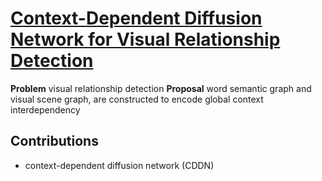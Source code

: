 # [Context-Dependent Diffusion Network for Visual Relationship Detection](https://arxiv.org/abs/1809.06213)

**Problem** visual relationship detection
**Proposal** word semantic graph and visual scene graph, are constructed to encode global context interdependency

## Contributions
- context-dependent diffusion network (CDDN)

<!--stackedit_data:
eyJoaXN0b3J5IjpbMTI1Njk1NjE5NCwtMTQ5MzA4NzYwOV19
-->
